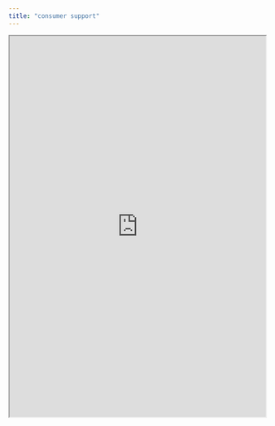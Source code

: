 ```yaml
---
title: "consumer support"
---
```



<iframe height="750" width="100%" src="https://ewelton.github.io/ktest/wiki.html#consumer%20support"></iframe>
